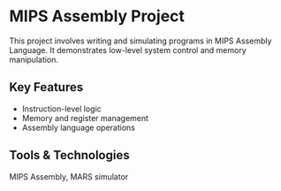 # MIPS Assembly Project

This project involves writing and simulating programs in MIPS Assembly Language. It demonstrates low-level system control and memory manipulation.

## Key Features
- Instruction-level logic
- Memory and register management
- Assembly language operations

## Tools & Technologies
MIPS Assembly, MARS simulator
